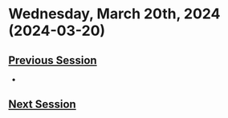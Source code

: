 # Wednesday, March 20th, 2024 (2024-03-20)

## [Previous Session](./2024-03-13.md)

- 

## [Next Session](./2024-XX-XX.md)
